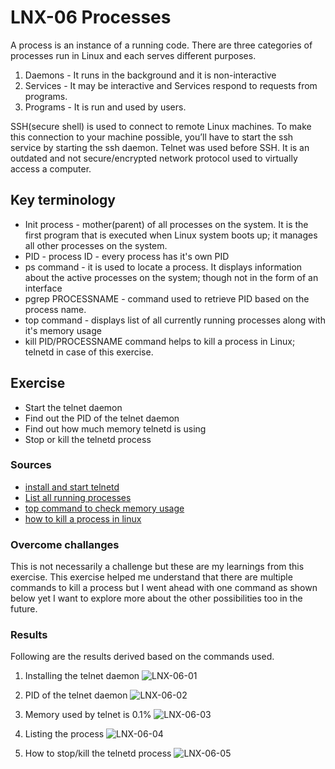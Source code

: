 # LNX-06 Processes
A process is an instance of a running code. There are three categories of processes run in Linux and each serves different purposes.
1. Daemons - It runs in the background and it is non-interactive
2. Services - It may be interactive and Services respond to requests from programs.
3. Programs - It is run and used by users.

SSH(secure shell) is used to connect to remote Linux machines. To make this connection to your machine possible, you’ll have to start the ssh service by starting the ssh daemon. Telnet was used before SSH. It is an outdated and not secure/encrypted network protocol used to virtually access a computer. 

## Key terminology
- Init process - mother(parent) of all processes on the system. It is the first program that is executed when Linux system boots up; it manages all other processes on the system.
- PID - process ID - every process has it's own PID
- ps command - it is used to locate a process. It displays information about the active processes on the system; though not in the form of an interface
- pgrep PROCESSNAME - command used to retrieve PID based on the process name.
- top command - displays list of all currently running processes along with it's memory usage 
- kill PID/PROCESSNAME command helps to kill a process in Linux; telnetd in case of this exercise.

## Exercise
- Start the telnet daemon
- Find out the PID of the telnet daemon
- Find out how much memory telnetd is using
- Stop or kill the telnetd process


### Sources
- [install and start telnetd](https://linuxways.net/ubuntu/how-to-install-telnet-server-and-client-on-ubuntu/)
- [List all running processes](https://geek-university.com/list-all-running-processes/)
- [top command to check memory usage](https://phoenixnap.com/kb/linux-commands-check-memory-usage)
- [how to kill a process in linux](https://phoenixnap.com/kb/how-to-kill-a-process-in-linux)


### Overcome challanges
This is not necessarily a challenge but these are my learnings from this exercise. This exercise helped me understand that there are multiple commands to kill a process but I went ahead with one command as shown below yet I want to explore more about the other possibilities too in the future. 

### Results

Following are the results derived based on the commands used.

1. Installing the telnet daemon
![LNX-06-01](../../../00_includes/DAY3_LINUX/LNX-06/LNX-06-01.png)

2. PID of the telnet daemon
![LNX-06-02](../../../00_includes/DAY3_LINUX/LNX-06/LNX-06-02.png)

3. Memory used by telnet is 0.1%
![LNX-06-03](../../../00_includes/DAY3_LINUX/LNX-06/LNX-06-03.png)

4. Listing the process
![LNX-06-04](../../../00_includes/DAY3_LINUX/LNX-06/LNX-06-04.png)

5. How to stop/kill the telnetd process
![LNX-06-05](../../../00_includes/DAY3_LINUX/LNX-06/LNX-06-05.png)


